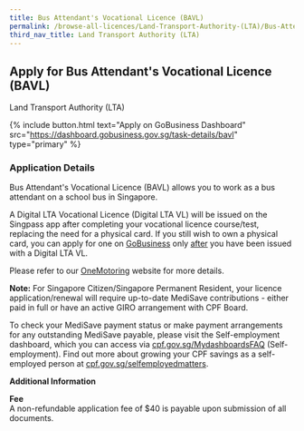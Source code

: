 ```yaml
---
title: Bus Attendant's Vocational Licence (BAVL)
permalink: /browse-all-licences/Land-Transport-Authority-(LTA)/Bus-Attendant's-Vocational-Licence-(BAVL)
third_nav_title: Land Transport Authority (LTA)
---
```


## Apply for Bus Attendant's Vocational Licence (BAVL)

Land Transport Authority (LTA)

{% include button.html text="Apply on GoBusiness Dashboard" src="https://dashboard.gobusiness.gov.sg/task-details/bavl" type="primary" %}

<H3>Application Details</H3>

<p>Bus Attendant's Vocational Licence (BAVL) allows you to work as a bus attendant on a school bus in Singapore.</p>

<p>A Digital LTA Vocational Licence (Digital LTA VL) will be issued on the Singpass app after completing your vocational licence course/test, replacing the need for a physical card. If you still wish to own a physical card, you can apply for one on <a href="https://www.gobusiness.gov.sg/" target="_blank" rel="noopener">GoBusiness</a> only <u>after</u> you have been issued with a Digital LTA VL.</p>

<p>Please refer to our <a href="https://onemotoring.lta.gov.sg/content/onemotoring/home/driving/vocational_licence/vocational_licence_application.html" target="_blank" rel="noopener">OneMotoring</a> website for more details.</p>

<p><strong>Note:</strong> For Singapore Citizen/Singapore Permanent Resident, your licence application/renewal will require up-to-date MediSave contributions - either paid in full or have an active GIRO arrangement with CPF Board.</p>

<p>To check your MediSave payment status or make payment arrangements for any outstanding MediSave payable, please visit the Self-employment dashboard, which you can access via <a href="https://cpf.gov.sg/MydashboardsFAQ" target="_blank" rel="noopener">cpf.gov.sg/MydashboardsFAQ</a> (Self-employment). Find out more about growing your CPF savings as a self-employed person at <a href="https://cpf.gov.sg/selfemployedmatters" target="_blank" rel="noopener">cpf.gov.sg/selfemployedmatters</a>.</p>

<strong>Additional Information</strong>

<p>
    <strong>Fee</strong>
    <br>A non-refundable application fee of $40 is payable upon submission of all documents.
</p>
